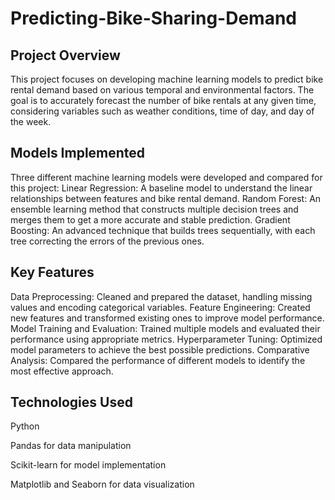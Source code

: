 # Predicting-Bike-Sharing-Demand

## Project Overview
This project focuses on developing machine learning models to predict bike rental demand based on various temporal and environmental factors. The goal is to accurately forecast the number of bike rentals at any given time, considering variables such as weather conditions, time of day, and day of the week.

## Models Implemented
Three different machine learning models were developed and compared for this project:
Linear Regression: A baseline model to understand the linear relationships between features and bike rental demand.
Random Forest: An ensemble learning method that constructs multiple decision trees and merges them to get a more accurate and stable prediction.
Gradient Boosting: An advanced technique that builds trees sequentially, with each tree correcting the errors of the previous ones.

## Key Features
Data Preprocessing: Cleaned and prepared the dataset, handling missing values and encoding categorical variables.
Feature Engineering: Created new features and transformed existing ones to improve model performance.
Model Training and Evaluation: Trained multiple models and evaluated their performance using appropriate metrics.
Hyperparameter Tuning: Optimized model parameters to achieve the best possible predictions.
Comparative Analysis: Compared the performance of different models to identify the most effective approach.

## Technologies Used
Python

Pandas for data manipulation

Scikit-learn for model implementation

Matplotlib and Seaborn for data visualization
